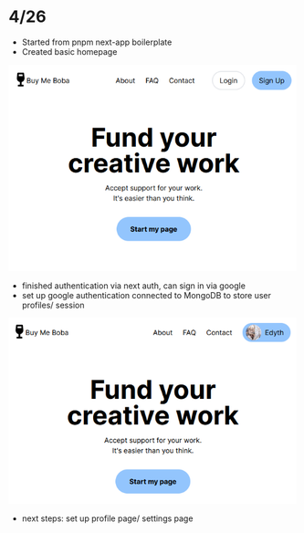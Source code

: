 # 4/26
* Started from pnpm next-app boilerplate 
* Created basic homepage 

![1_1](./images/1_1.png)

* finished authentication via next auth, can sign in via google
* set up google authentication connected to MongoDB to store user profiles/ session

![1_2](./images/1_2.png)

* next steps: set up profile page/ settings page
